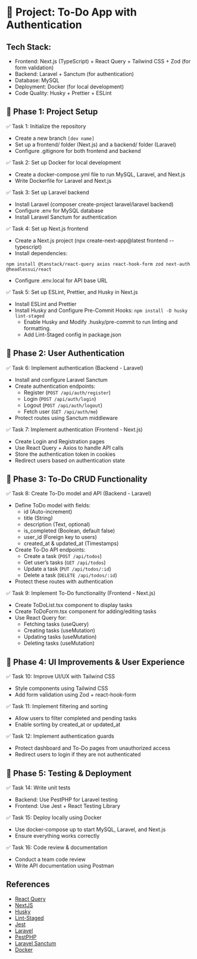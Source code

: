 # 📌 Project: To-Do App with Authentication

## Tech Stack:

- Frontend: Next.js (TypeScript) + React Query + Tailwind CSS + Zod (for form validation)
- Backend: Laravel + Sanctum (for authentication)
- Database: MySQL
- Deployment: Docker (for local development)
- Code Quality: Husky + Prettier + ESLint

## 📌 Phase 1: Project Setup

✅ Task 1: Initialize the repository

- Create a new branch `[dev name]`
- Set up a frontend/ folder (Next.js) and a backend/ folder (Laravel)
- Configure .gitignore for both frontend and backend

✅ Task 2: Set up Docker for local development

- Create a docker-compose.yml file to run MySQL, Laravel, and Next.js
-  Write Dockerfile for Laravel and Next.js

✅ Task 3: Set up Laravel backend

- Install Laravel (composer create-project laravel/laravel backend)
- Configure .env for MySQL database
- Install Laravel Sanctum for authentication

✅ Task 4: Set up Next.js frontend

- Create a Next.js project (npx create-next-app@latest frontend --typescript)
- Install dependencies:
```
npm install @tanstack/react-query axios react-hook-form zod next-auth @headlessui/react
```

- Configure .env.local for API base URL

✅ Task 5: Set up ESLint, Prettier, and Husky in Next.js
- Install ESLint and Prettier
- Install Husky and Configure Pre-Commit Hooks: `npm install -D husky lint-staged`
  - Enable Husky and Modify .husky/pre-commit to run linting and formatting.
  - Add Lint-Staged config in package.json

## 📌 Phase 2: User Authentication

✅ Task 6: Implement authentication (Backend - Laravel)

- Install and configure Laravel Sanctum
- Create authentication endpoints:
   - Register (`POST /api/auth/register`)
   - Login (`POST /api/auth/login`)
   - Logout (`POST /api/auth/logout`)
   - Fetch user (`GET /api/auth/me`)
- Protect routes using Sanctum middleware

✅ Task 7: Implement authentication (Frontend - Next.js)

- Create Login and Registration pages
- Use React Query + Axios to handle API calls
- Store the authentication token in cookies
- Redirect users based on authentication state

## 📌 Phase 3: To-Do CRUD Functionality

✅ Task 8: Create To-Do model and API (Backend - Laravel)

- Define ToDo model with fields:
   - id (Auto-increment)
   - title (String)
   - description (Text, optional)
   - is_completed (Boolean, default false)
   - user_id (Foreign key to users)
   - created_at & updated_at (Timestamps)
- Create To-Do API endpoints:
   - Create a task (`POST /api/todos`)
   - Get user’s tasks (`GET /api/todos`)
   - Update a task (`PUT /api/todos/:id`)
   - Delete a task (`DELETE /api/todos/:id`)
- Protect these routes with authentication

✅ Task 9: Implement To-Do functionality (Frontend - Next.js)

- Create ToDoList.tsx component to display tasks
- Create ToDoForm.tsx component for adding/editing tasks
- Use React Query for:
  - Fetching tasks (useQuery)
  - Creating tasks (useMutation)
  - Updating tasks (useMutation)
  - Deleting tasks (useMutation)
 
## 📌 Phase 4: UI Improvements & User Experience

✅ Task 10: Improve UI/UX with Tailwind CSS

- Style components using Tailwind CSS
- Add form validation using Zod + react-hook-form

✅ Task 11: Implement filtering and sorting

- Allow users to filter completed and pending tasks
- Enable sorting by created_at or updated_at

✅ Task 12: Implement authentication guards

- Protect dashboard and To-Do pages from unauthorized access
- Redirect users to login if they are not authenticated

## 📌 Phase 5: Testing & Deployment

✅ Task 14: Write unit tests

- Backend: Use PestPHP for Laravel testing
- Frontend: Use Jest + React Testing Library

✅ Task 15: Deploy locally using Docker

- Use docker-compose up to start MySQL, Laravel, and Next.js
- Ensure everything works correctly

✅ Task 16: Code review & documentation

- Conduct a team code review
- Write API documentation using Postman

## References
- [React Query](https://tanstack.com/query/latest)
- [NextJS](https://nextjs.org/)
- [Husky](https://typicode.github.io/husky/)
- [Lint-Staged](https://github.com/lint-staged/lint-staged)
- [Jest](https://jestjs.io/)
- [Laravel](https://laravel.com/docs/11.x)
- [PestPHP](https://pestphp.com/docs/installation)
- [Laravel Sanctum](https://laravel.com/docs/11.x/sanctum)
- [Docker](https://docs.docker.com/get-started/)
